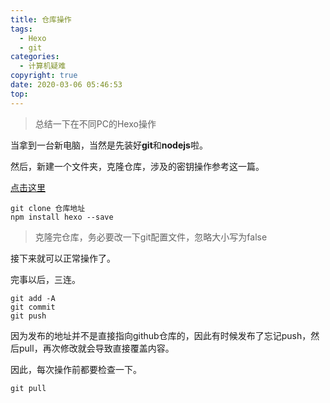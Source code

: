 ```yaml
---
title: 仓库操作
tags:
  - Hexo
  - git
categories:
  - 计算机疑难
copyright: true
date: 2020-03-06 05:46:53
top:
---
```


> 总结一下在不同PC的Hexo操作

当拿到一台新电脑，当然是先装好**git**和**nodejs**啦。

然后，新建一个文件夹，克隆仓库，涉及的密钥操作参考这一篇。

[点击这里](https://www.caiguoyu.cn/2019/09/21/从零开始的博客搭建提纲/) 

```git
git clone 仓库地址
npm install hexo --save
```

> 克隆完仓库，务必要改一下git配置文件，忽略大小写为false

接下来就可以正常操作了。

完事以后，三连。

```git
git add -A
git commit
git push
```

因为发布的地址并不是直接指向github仓库的，因此有时候发布了忘记push，然后pull，再次修改就会导致直接覆盖内容。

因此，每次操作前都要检查一下。

```git
git pull
```



